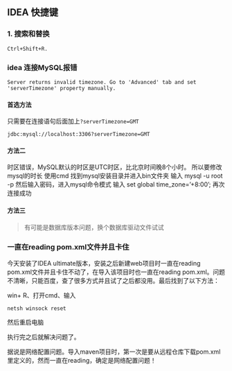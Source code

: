 ## IDEA 快捷键



### 1. 搜索和替换

```
Ctrl+Shift+R.
```



### idea 连接MySQL报错

``` mysql
Server returns invalid timezone. Go to 'Advanced' tab and set 'serverTimezone' property manually. 
```



#### 首选方法

只需要在连接语句后面加上`?serverTimezone=GMT`

```mysql
jdbc:mysql://localhost:3306?serverTimezone=GMT
```

#### 方法二

时区错误，MySQL默认的时区是UTC时区，比北京时间晚8个小时。
所以要修改mysql的时长
使用cmd
找到mysql安装目录并进入bin文件夹
输入
mysql -u root -p
然后输入密码，进入mysql命令模式
输入
set global time_zone=’+8:00’;
再次连接成功

#### 方法三


> 有可能是数据库版本问题，换个数据库驱动文件试试





### 一直在reading pom.xml文件并且卡住



今天安装了IDEA ultimate版本，安装之后新建web项目时一直在reading pom.xml文件并且卡住不动了，在导入该项目时也一直在reading pom.xml。问题不清晰，只能百度，查了很多方式并且试了之后都没用。最后找到了以下方法：

win+ R、打开cmd、输入

```shell
netsh winsock reset
```

然后重启电脑

执行完之后就解决问题了。

据说是网络配置问题。导入maven项目时，第一次是要从远程仓库下载pom.xml里定义的，然而一直在reading，确定是网络配置问题！

